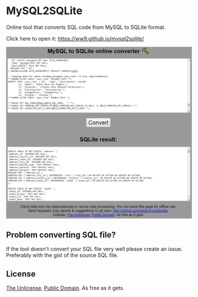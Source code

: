 # MySQL2SQLite

Online tool that converts SQL code from MySQL to SQLite format.

Click here to open it: https://ww9.github.io/mysql2sqlite/

![Screenshot](/screenshot.png)

## Problem converting SQL file?

If the tool doesn't convert your SQL file very well please create an issue. Preferably with the gist of the source SQL file.

## License

[The Unlicense](http://unlicense.org/), [Public Domain](https://gist.github.com/ww9/4c4481fb7b55186960a34266078c88b1). As free as it gets.